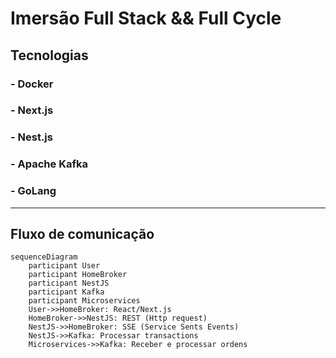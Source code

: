 # Imersão Full Stack && Full Cycle 

## Tecnologias
### - Docker
### - Next.js
### - Nest.js
### - Apache Kafka
### - GoLang

---
## Fluxo de comunicação
```mermaid
sequenceDiagram
    participant User
    participant HomeBroker
    participant NestJS
    participant Kafka
    participant Microservices
    User->>HomeBroker: React/Next.js
    HomeBroker->>NestJS: REST (Http request)
    NestJS->>HomeBroker: SSE (Service Sents Events)
    NestJS->>Kafka: Processar transactions
    Microservices->>Kafka: Receber e processar ordens
```
